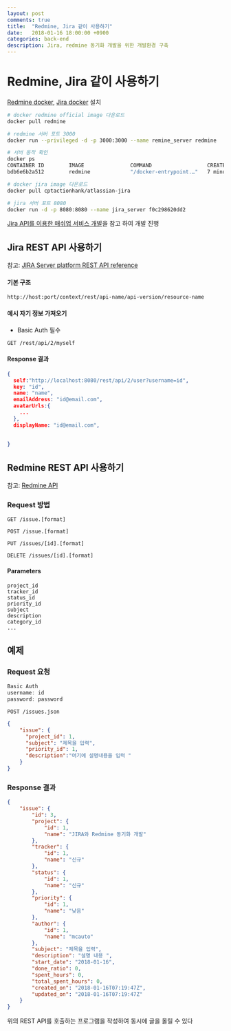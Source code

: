 ```yaml
---
layout: post
comments: true
title:  "Redmine, Jira 같이 사용하기"
date:   2018-01-16 18:00:00 +0900
categories: back-end
description: Jira, redmine 동기화 개발을 위한 개발환경 구축
---
```

# Redmine, Jira 같이 사용하기

[Redmine docker](https://hub.docker.com/_/redmine/), [Jira docker](https://hub.docker.com/r/cptactionhank/atlassian-jira/) 설치

```Bash
# docker redmine official image 다운로드
docker pull redmine

# redmine 서버 포트 3000
docker run --privileged -d -p 3000:3000 --name remine_server redmine

# 서버 동작 확인
docker ps
CONTAINER ID        IMAGE               COMMAND                  CREATED             STATUS              PORTS                    NAMES
bdb6e6b2a512        redmine             "/docker-entrypoint.…"   7 minutes ago       Up 7 minutes        0.0.0.0:3000->3000/tcp   redmine_server

# docker jira image 다운로드
docker pull cptactionhank/atlassian-jira

# jira 서버 포트 8080
docker run -d -p 8080:8080 --name jira_server f0c298620dd2
```

[Jira API를 이용한 매쉬업 서비스 개발](https://www.joinc.co.kr/w/man/12/jira)을 참고 하여 개발 진행

## Jira REST API 사용하기

참고: [JIRA Server platform REST API reference](https://docs.atlassian.com/software/jira/docs/api/REST/7.6.1/?_ga=2.78912028.987396854.1516072212-399143127.1516072212)

#### 기본 구조

``` http
http://host:port/context/rest/api-name/api-version/resource-name
```
#### 예시 자기 정보 가져오기

- Basic Auth 필수

```http
GET /rest/api/2/myself
```

#### Response 결과

```json
{
  self:"http://localhost:8080/rest/api/2/user?username=id",
  key: "id",
  name: "name",
  emailAddress: "id@email.com",
  avatarUrls:{
    ...
  },
  displayName: "id@email.com",
    
  
}
```

## Redmine REST API 사용하기

참고: [Redmine API](http://www.redmine.org/projects/redmine/wiki/Rest_api)

### Request 방법

```http
GET /issue.[format]
```

```http
POST /issue.[format]
```

```http
PUT /issues/[id].[format]
```

```http
DELETE /issues/[id].[format]
```

#### Parameters

```
project_id
tracker_id
status_id
priority_id
subject
description
category_id
...
```

## 예제

### Request 요청

```javascript
Basic Auth
username: id
password: password
```

```http
POST /issues.json
```

```Json
{
    "issue": {
      "project_id": 1,
      "subject": "제목을 입력",
      "priority_id": 1,
      "description":"여기에 설명내용을 입력 "
    }
}
```

### Response 결과

```json
{
    "issue": {
        "id": 3,
        "project": {
            "id": 1,
            "name": "JIRA와 Redmine 동기화 개발"
        },
        "tracker": {
            "id": 1,
            "name": "신규"
        },
        "status": {
            "id": 1,
            "name": "신규"
        },
        "priority": {
            "id": 1,
            "name": "낮음"
        },
        "author": {
            "id": 1,
            "name": "mcauto"
        },
        "subject": "제목을 입력",
        "description": "설명 내용 ",
        "start_date": "2018-01-16",
        "done_ratio": 0,
        "spent_hours": 0,
        "total_spent_hours": 0,
        "created_on": "2018-01-16T07:19:47Z",
        "updated_on": "2018-01-16T07:19:47Z"
    }
}
```

위의 REST API를 호출하는 프로그램을 작성하여 동시에 글을 올릴 수 있다
